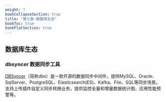 ```yaml
---
weight: 7
bookCollapseSection: true
title: "第七章-数据库生态"
bookToc: true
bookFlatSection: true
---
```


## 数据库生态

###  dbsyncer 数据同步工具

<u>[DBSyncer](https://github.com/86dbs/dbsyncer)</u>（简称dbs）是一款开源的数据同步中间件，提供MySQL、Oracle、SqlServer、PostgreSQL、Elasticsearch(ES)、Kafka、File、SQL等同步场景。支持上传插件自定义同步转换业务，提供监控全量和增量数据统计图、应用性能预警等。



